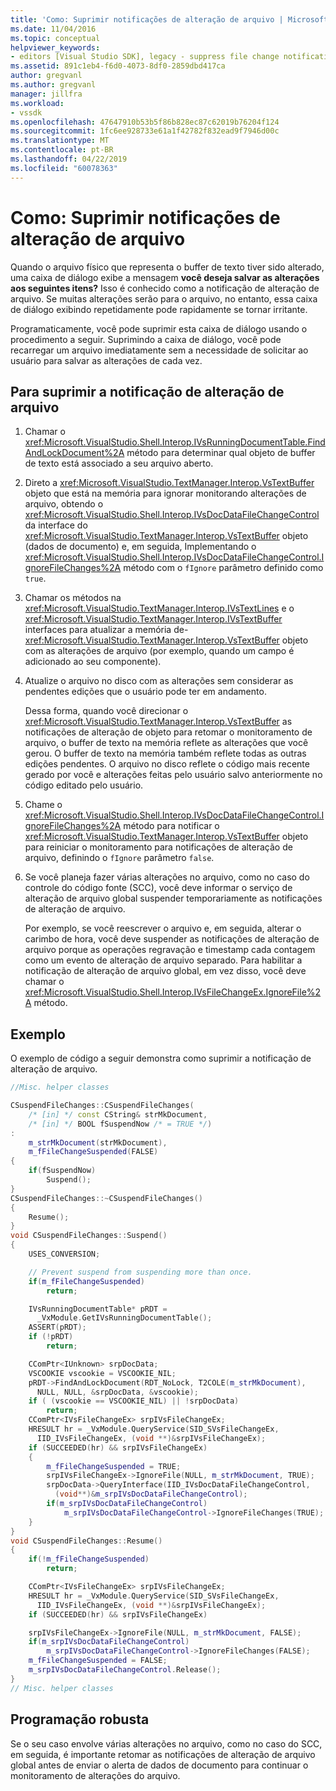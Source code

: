 ```yaml
---
title: 'Como: Suprimir notificações de alteração de arquivo | Microsoft Docs'
ms.date: 11/04/2016
ms.topic: conceptual
helpviewer_keywords:
- editors [Visual Studio SDK], legacy - suppress file change notification
ms.assetid: 891c1eb4-f6d0-4073-8df0-2859dbd417ca
author: gregvanl
ms.author: gregvanl
manager: jillfra
ms.workload:
- vssdk
ms.openlocfilehash: 47647910b53b5f86b828ec87c62019b76204f124
ms.sourcegitcommit: 1fc6ee928733e61a1f42782f832ead9f7946d00c
ms.translationtype: MT
ms.contentlocale: pt-BR
ms.lasthandoff: 04/22/2019
ms.locfileid: "60078363"
---
```

# <a name="how-to-suppress-file-change-notifications"></a>Como: Suprimir notificações de alteração de arquivo
Quando o arquivo físico que representa o buffer de texto tiver sido alterado, uma caixa de diálogo exibe a mensagem **você deseja salvar as alterações aos seguintes itens?** Isso é conhecido como a notificação de alteração de arquivo. Se muitas alterações serão para o arquivo, no entanto, essa caixa de diálogo exibindo repetidamente pode rapidamente se tornar irritante.

 Programaticamente, você pode suprimir esta caixa de diálogo usando o procedimento a seguir. Suprimindo a caixa de diálogo, você pode recarregar um arquivo imediatamente sem a necessidade de solicitar ao usuário para salvar as alterações de cada vez.

## <a name="to-suppress-file-change-notification"></a>Para suprimir a notificação de alteração de arquivo

1. Chamar o <xref:Microsoft.VisualStudio.Shell.Interop.IVsRunningDocumentTable.FindAndLockDocument%2A> método para determinar qual objeto de buffer de texto está associado a seu arquivo aberto.

2. Direto a <xref:Microsoft.VisualStudio.TextManager.Interop.VsTextBuffer> objeto que está na memória para ignorar monitorando alterações de arquivo, obtendo o <xref:Microsoft.VisualStudio.Shell.Interop.IVsDocDataFileChangeControl> da interface do <xref:Microsoft.VisualStudio.TextManager.Interop.VsTextBuffer> objeto (dados de documento) e, em seguida, Implementando o <xref:Microsoft.VisualStudio.Shell.Interop.IVsDocDataFileChangeControl.IgnoreFileChanges%2A> método com o `fIgnore` parâmetro definido como `true`.

3. Chamar os métodos na <xref:Microsoft.VisualStudio.TextManager.Interop.IVsTextLines> e o <xref:Microsoft.VisualStudio.TextManager.Interop.IVsTextBuffer> interfaces para atualizar a memória de- <xref:Microsoft.VisualStudio.TextManager.Interop.VsTextBuffer> objeto com as alterações de arquivo (por exemplo, quando um campo é adicionado ao seu componente).

4. Atualize o arquivo no disco com as alterações sem considerar as pendentes edições que o usuário pode ter em andamento.

     Dessa forma, quando você direcionar o <xref:Microsoft.VisualStudio.TextManager.Interop.VsTextBuffer> as notificações de alteração de objeto para retomar o monitoramento de arquivo, o buffer de texto na memória reflete as alterações que você gerou. O buffer de texto na memória também reflete todas as outras edições pendentes. O arquivo no disco reflete o código mais recente gerado por você e alterações feitas pelo usuário salvo anteriormente no código editado pelo usuário.

5. Chame o <xref:Microsoft.VisualStudio.Shell.Interop.IVsDocDataFileChangeControl.IgnoreFileChanges%2A> método para notificar o <xref:Microsoft.VisualStudio.TextManager.Interop.VsTextBuffer> objeto para reiniciar o monitoramento para notificações de alteração de arquivo, definindo o `fIgnore` parâmetro `false`.

6. Se você planeja fazer várias alterações no arquivo, como no caso do controle do código fonte (SCC), você deve informar o serviço de alteração de arquivo global suspender temporariamente as notificações de alteração de arquivo.

     Por exemplo, se você reescrever o arquivo e, em seguida, alterar o carimbo de hora, você deve suspender as notificações de alteração de arquivo porque as operações regravação e timestamp cada contagem como um evento de alteração de arquivo separado. Para habilitar a notificação de alteração de arquivo global, em vez disso, você deve chamar o <xref:Microsoft.VisualStudio.Shell.Interop.IVsFileChangeEx.IgnoreFile%2A> método.

## <a name="example"></a>Exemplo
 O exemplo de código a seguir demonstra como suprimir a notificação de alteração de arquivo.

```cpp
//Misc. helper classes

CSuspendFileChanges::CSuspendFileChanges(
    /* [in] */ const CString& strMkDocument,
    /* [in] */ BOOL fSuspendNow /* = TRUE */)
:
    m_strMkDocument(strMkDocument),
    m_fFileChangeSuspended(FALSE)
{
    if(fSuspendNow)
        Suspend();
}
CSuspendFileChanges::~CSuspendFileChanges()
{
    Resume();
}
void CSuspendFileChanges::Suspend()
{
    USES_CONVERSION;

    // Prevent suspend from suspending more than once.
    if(m_fFileChangeSuspended)
        return;

    IVsRunningDocumentTable* pRDT =
      _VxModule.GetIVsRunningDocumentTable();
    ASSERT(pRDT);
    if (!pRDT)
        return;

    CComPtr<IUnknown> srpDocData;
    VSCOOKIE vscookie = VSCOOKIE_NIL;
    pRDT->FindAndLockDocument(RDT_NoLock, T2COLE(m_strMkDocument), 
      NULL, NULL, &srpDocData, &vscookie);
    if ( (vscookie == VSCOOKIE_NIL) || !srpDocData)
        return;
    CComPtr<IVsFileChangeEx> srpIVsFileChangeEx;
    HRESULT hr = _VxModule.QueryService(SID_SVsFileChangeEx,
      IID_IVsFileChangeEx, (void **)&srpIVsFileChangeEx);
    if (SUCCEEDED(hr) && srpIVsFileChangeEx)
    {
        m_fFileChangeSuspended = TRUE;
        srpIVsFileChangeEx->IgnoreFile(NULL, m_strMkDocument, TRUE);
        srpDocData->QueryInterface(IID_IVsDocDataFileChangeControl,
          (void**)&m_srpIVsDocDataFileChangeControl);
        if(m_srpIVsDocDataFileChangeControl)
            m_srpIVsDocDataFileChangeControl->IgnoreFileChanges(TRUE);
    }
}
void CSuspendFileChanges::Resume()
{
    if(!m_fFileChangeSuspended)
        return;

    CComPtr<IVsFileChangeEx> srpIVsFileChangeEx;
    HRESULT hr = _VxModule.QueryService(SID_SVsFileChangeEx,
      IID_IVsFileChangeEx, (void **)&srpIVsFileChangeEx);
    if (SUCCEEDED(hr) && srpIVsFileChangeEx)

    srpIVsFileChangeEx->IgnoreFile(NULL, m_strMkDocument, FALSE);
    if(m_srpIVsDocDataFileChangeControl)
        m_srpIVsDocDataFileChangeControl->IgnoreFileChanges(FALSE);
    m_fFileChangeSuspended = FALSE;
    m_srpIVsDocDataFileChangeControl.Release();
}
// Misc. helper classes
```

## <a name="robust-programming"></a>Programação robusta
 Se o seu caso envolve várias alterações no arquivo, como no caso do SCC, em seguida, é importante retomar as notificações de alteração de arquivo global antes de enviar o alerta de dados de documento para continuar o monitoramento de alterações do arquivo.